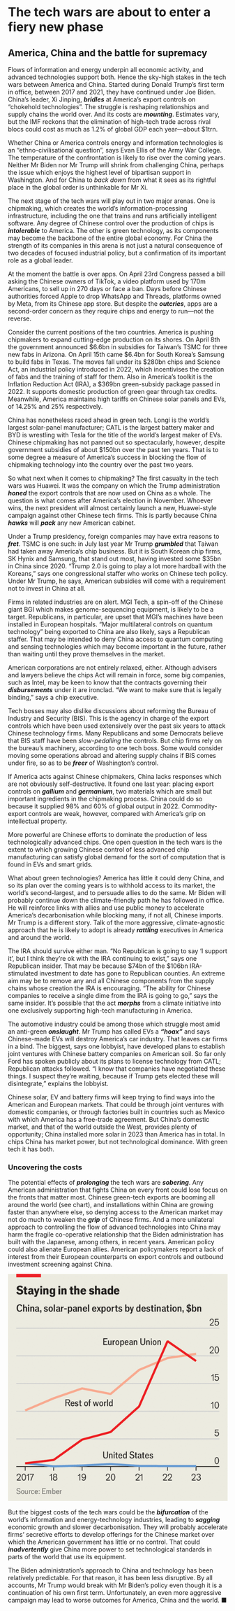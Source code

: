 # The tech wars are about to enter a fiery new phase

## America, China and the battle for supremacy

Flows of information and energy underpin all economic activity, and advanced technologies support both. Hence the sky-high stakes in the tech wars between America and China. Started during Donald Trump’s first term in office, between 2017 and 2021, they have continued under Joe Biden. China’s leader, Xi Jinping, **_bridles_** at America’s export controls on “chokehold technologies”. The struggle is reshaping relationships and supply chains the world over. And its costs are **_mounting_**. Estimates vary, but the IMF reckons that the elimination of high-tech trade across rival blocs could cost as much as 1.2% of global GDP each year—about $1trn.

Whether China or America controls energy and information technologies is an “ethno-civilisational question”, says Evan Ellis of the Army War College. The temperature of the confrontation is likely to rise over the coming years. Neither Mr Biden nor Mr Trump will shrink from challenging China, perhaps the issue which enjoys the highest level of bipartisan support in Washington. And for China to _back down_ from what it sees as its rightful place in the global order is unthinkable for Mr Xi.

The next stage of the tech wars will play out in two major arenas. One is chipmaking, which creates the world’s information-processing infrastructure, including the one that trains and runs artificially intelligent software. Any degree of Chinese control over the production of chips is **_intolerable_** to America. The other is green technology, as its components may become the backbone of the entire global economy. For China the strength of its companies in this arena is not just a natural consequence of two decades of focused industrial policy, but a confirmation of its important role as a global leader.

At the moment the battle is over apps. On April 23rd Congress passed a bill asking the Chinese owners of TikTok, a video platform used by 170m Americans, to sell up in 270 days or face a ban. Days before Chinese authorities forced Apple to drop WhatsApp and Threads, platforms owned by Meta, from its Chinese app store. But despite the **_outcries_**, apps are a second-order concern as they require chips and energy to run—not the reverse.

Consider the current positions of the two countries. America is pushing chipmakers to expand cutting-edge production on its shores. On April 8th the government announced $6.6bn in subsidies for Taiwan’s TSMC for three new fabs in Arizona. On April 15th came $6.4bn for South Korea’s Samsung to build fabs in Texas. The moves fall under its $280bn chips and Science Act, an industrial policy introduced in 2022, which incentivises the creation of fabs and the training of staff for them. Also in America’s toolkit is the Inflation Reduction Act (IRA), a $369bn green-subsidy package passed in 2022. It supports domestic production of green gear through tax credits. Meanwhile, America maintains high tariffs on Chinese solar panels and EVs, of 14.25% and 25% respectively.

China has nonetheless raced ahead in green tech. Longi is the world’s largest solar-panel manufacturer; CATL is the largest battery maker and BYD is wrestling with Tesla for the title of the world’s largest maker of EVs. Chinese chipmaking has not panned out so spectacularly, however, despite government subsidies of about $150bn over the past ten years. That is to some degree a measure of America’s success in blocking the flow of chipmaking technology into the country over the past two years.

So what next when it comes to chipmaking? The first casualty in the tech wars was Huawei. It was the company on which the Trump administration **_honed_** the export controls that are now used on China as a whole. The question is what comes after America’s election in November. Whoever wins, the next president will almost certainly launch a new, Huawei-style campaign against other Chinese tech firms. This is partly because China **_hawks_** will **_pack_** any new American cabinet.

Under a Trump presidency, foreign companies may have extra reasons to **_fret_**. TSMC is one such: in July last year Mr Trump **_grumbled_** that Taiwan had taken away America’s chip business. But it is South Korean chip firms, SK Hynix and Samsung, that stand out most, having invested some $35bn in China since 2020. “Trump 2.0 is going to play a lot more hardball with the Koreans,” says one congressional staffer who works on Chinese tech policy. Under Mr Trump, he says, American subsidies will come with a requirement not to invest in China at all.

Firms in related industries are on alert. MGI Tech, a spin-off of the Chinese giant BGI which makes genome-sequencing equipment, is likely to be a target. Republicans, in particular, are upset that MGI’s machines have been installed in European hospitals. “Major multilateral controls on quantum technology” being exported to China are also likely, says a Republican staffer. That may be intended to deny China access to quantum computing and sensing technologies which may become important in the future, rather than waiting until they prove themselves in the market.

American corporations are not entirely relaxed, either. Although advisers and lawyers believe the chips Act will remain in force, some big companies, such as Intel, may be keen to know that the contracts governing their **_disbursements_** under it are ironclad. “We want to make sure that is legally binding,” says a chip executive.

Tech bosses may also dislike discussions about reforming the Bureau of Industry and Security (BIS). This is the agency in charge of the export controls which have been used extensively over the past six years to attack Chinese technology firms. Many Republicans and some Democrats believe that BIS staff have been _slow-pedalling_ the controls. But chip firms rely on the bureau’s machinery, according to one tech boss. Some would consider moving some operations abroad and altering supply chains if BIS comes under fire, so as to be **_freer_** of Washington’s control.

If America acts against Chinese chipmakers, China lacks responses which are not obviously self-destructive. It found one last year: placing export controls on **_gallium_** and **_germanium_**, two materials which are small but important ingredients in the chipmaking process. China could do so because it supplied 98% and 60% of global output in 2022. Commodity-export controls are weak, however, compared with America’s grip on intellectual property.

More powerful are Chinese efforts to dominate the production of less technologically advanced chips. One open question in the tech wars is the extent to which growing Chinese control of less advanced chip manufacturing can satisfy global demand for the sort of computation that is found in EVs and smart grids.

What about green technologies? America has little it could deny China, and so its plan over the coming years is to withhold access to its market, the world’s second-largest, and to persuade allies to do the same. Mr Biden will probably continue down the climate-friendly path he has followed in office. He will reinforce links with allies and use public money to accelerate America’s decarbonisation while blocking many, if not all, Chinese imports. Mr Trump is a different story. Talk of the more aggressive, climate-agnostic approach that he is likely to adopt is already **_rattling_** executives in America and around the world.

The IRA should survive either man. “No Republican is going to say ‘I support it’, but I think they’re ok with the IRA continuing to exist,” says one Republican insider. That may be because $74bn of the $106bn IRA-stimulated investment to date has gone to Republican counties. An extreme aim may be to remove any and all Chinese components from the supply chains whose creation the IRA is encouraging. “The ability for Chinese companies to receive a single dime from the IRA is going to go,” says the same insider. It’s possible that the act **_morphs_** from a climate initiative into one exclusively supporting high-tech manufacturing in America.

The automotive industry could be among those which struggle most amid an anti-green **_onslaught_**. Mr Trump has called EVs a **_“hoax”_** and says Chinese-made EVs will destroy America’s car industry. That leaves car firms in a bind. The biggest, says one lobbyist, have developed plans to establish joint ventures with Chinese battery companies on American soil. So far only Ford has spoken publicly about its plans to license technology from CATL; Republican attacks followed. “I know that companies have negotiated these things. I suspect they’re waiting, because if Trump gets elected these will disintegrate,” explains the lobbyist.

Chinese solar, EV and battery firms will keep trying to find ways into the American and European markets. That could be through joint ventures with domestic companies, or through factories built in countries such as Mexico with which America has a free-trade agreement. But China’s domestic market, and that of the world outside the West, provides plenty of opportunity; China installed more solar in 2023 than America has in total. In chips China has market power, but not technological dominance. With green tech it has both.

### Uncovering the costs

The potential effects of **_prolonging_** the tech wars are **_sobering_**. Any American administration that fights China on every front could lose focus on the fronts that matter most. Chinese green-tech exports are booming all around the world (see chart), and installations within China are growing faster than anywhere else, so denying access to the American market may not do much to weaken the **_grip_** of Chinese firms. And a more unilateral approach to controlling the flow of advanced technologies into China may harm the fragile co-operative relationship that the Biden administration has built with the Japanese, among others, in recent years. American policy could also alienate European allies. American policymakers report a lack of interest from their European counterparts on export controls and outbound investment screening against China.

![Solor Panel Exports](./solor-panel-exports.png)

But the biggest costs of the tech wars could be the **_bifurcation_** of the world’s information and energy-technology industries, leading to **_sagging_** economic growth and slower decarbonisation. They will probably accelerate firms’ secretive efforts to develop offerings for the Chinese market over which the American government has little or no control. That could **_inadvertently_** give China more power to set technological standards in parts of the world that use its equipment.

The Biden administration’s approach to China and technology has been relatively predictable. For that reason, it has been less disruptive. By all accounts, Mr Trump would break with Mr Biden’s policy even though it is a continuation of his own first term. Unfortunately, an even more aggressive campaign may lead to worse outcomes for America, China and the world. ■
